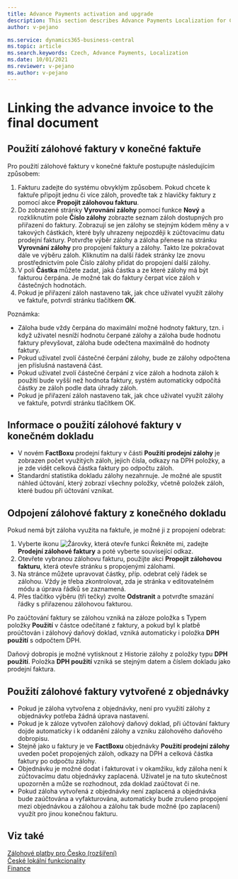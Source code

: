 ```yaml
---
title: Advance Payments activation and upgrade
description: This section describes Advance Payments Localization for Czech extension functionality.
author: v-pejano

ms.service: dynamics365-business-central
ms.topic: article
ms.search.keywords: Czech, Advance Payments, Localization
ms.date: 10/01/2021
ms.reviewer: v-pejano
ms.author: v-pejano
---
```


# Linking the advance invoice to the final document 

## Použití zálohové faktury v konečné faktuře

Pro použití zálohové faktury v konečné faktuře postupujte následujícím způsobem:

1. Fakturu zadejte do systému obvyklým způsobem. Pokud chcete k faktuře připojit jednu či více záloh, proveďte tak z hlavičky faktury z pomocí akce **Propojit zálohovou fakturu**. 
2. Do zobrazené stránky **Vyrovnání zálohy** pomocí funkce **Nový** a rozkliknutím pole **Číslo zálohy** zobrazte seznam záloh dostupných pro přiřazení do faktury. Zobrazují se jen zálohy se stejným kódem měny a v takových částkách, které byly uhrazeny nejpozději k zúčtovacímu datu prodejní faktury. Potvrďte výběr zálohy a záloha přenese na stránku **Vyrovnání zálohy** pro propojení faktury a zálohy. 
Takto lze pokračovat dále ve výběru záloh. Kliknutím na další řádek stránky lze znovu prostřednictvím pole Číslo zálohy přidat do propojení další zálohy. 
3. V poli **Částka** můžete zadat, jaká částka a ze které zálohy má být fakturou čerpána. Je možné tak do faktury čerpat více záloh v částečných hodnotách.
4. Pokud je přiřazení záloh nastaveno tak, jak chce uživatel využít zálohy ve faktuře, potvrdí stránku tlačítkem **OK**.

Poznámka: 
- Záloha bude vždy čerpána do maximální možné hodnoty faktury, tzn. i když uživatel nesníží hodnotu čerpané zálohy a záloha bude hodnotu faktury převyšovat, záloha bude odečtena maximálně do hodnoty faktury.
- Pokud uživatel zvolí částečné čerpání zálohy, bude ze zálohy odpočtena jen příslušná nastavená část.
- Pokud uživatel zvolí částečné čerpání z více záloh a hodnota záloh k použití bude vyšší než hodnota faktury, systém automaticky odpočítá částky ze záloh podle data úhrady záloh.
- Pokud je přiřazení záloh nastaveno tak, jak chce uživatel využít zálohy ve faktuře, potvrdí stránku tlačítkem OK. 

## Informace o použití zálohové faktury v konečném dokladu

- V novém **FactBoxu** prodejní faktury v části **Použití prodejní zálohy** je zobrazen počet využitých záloh, jejich čísla, odkazy na DPH položky, a je zde vidět celková částka faktury po odpočtu záloh.
- Standardní statistika dokladu zálohy nezahrnuje. Je možné ale spustit náhled účtování, který zobrazí všechny položky, včetně položek záloh, které budou při účtování vznikat.

## Odpojení zálohové faktury z konečného dokladu

Pokud nemá být záloha využita na faktuře, je možné ji z propojení odebrat:

1. Vyberte ikonu ![Žárovky, která otevře funkci Řekněte mi](../../media/ui-search/search_small.png "Řekněte mi, co chcete dělat"), zadejte **Prodejní zálohové faktury** a poté vyberte související odkaz.
2. Otevřete vybranou zálohovu fakturu, použijte akci **Propojit zálohovou fakturu**, která otevře stránku s propojenými zálohami. 
4. Na stránce můžete upravovat částky, příp. odebrat celý řádek se zálohou. Vždy je třeba zkontrolovat, zda je stránka v editovatelném módu a úprava řádků se zaznamená. 
5. Přes tlačítko výběru (tři tečky) zvolte **Odstranit** a potvrďte smazání řádky s přiřazenou zálohovou fakturou.

Po zaúčtování faktury se zálohou vzniká na záloze položka s Typem položky **Použití** v částce odečítané z faktury, a pokud byl k platbě proúčtován i zálohový daňový doklad, vzniká automaticky i položka **DPH použití** s odpočtem DPH. 

Daňový dobropis je možné vytisknout z Historie zálohy z položky typu **DPH použití**. 
Položka **DPH použití** vzniká se stejným datem a číslem dokladu jako prodejní faktura.


## Použití zálohové faktury vytvořené z objednávky

- Pokud je záloha vytvořena z objednávky, není pro využití zálohy z objednávky potřeba žádná úprava nastavení. 
- Pokud je k záloze vytvořen zálohový daňový doklad, při účtování faktury dojde automaticky i k oddanění zálohy a vzniku zálohového daňového dobropisu. 
- Stejně jako u faktury je ve **FactBoxu** objednávky **Použití prodejní zálohy** uveden počet propojených záloh, odkazy na DPH a celková částka faktury po odpočtu zálohy.
- Objednávku je možné dodat i fakturovat i v okamžiku, kdy záloha není k zúčtovacímu datu objednávky zaplacená. Uživatel je na tuto skutečnost upozorněn a může se rozhodnout, zda doklad zaúčtovat či ne.
- Pokud záloha vytvořená z objednávky není zaplacená a objednávka bude zaúčtována a vyfakturována, automaticky bude zrušeno propojení mezi objednávkou a zálohou a zálohu tak bude možné (po zaplacení) využít pro jinou konečnou fakturu.

## Viz také

[Zálohové platby pro Česko (rozšíření)](ui-extensions-advance-payments-localization-cz.md)  
[České lokální funkcionality](czech-local-functionality.md)  
[Finance](../../finance.md)
